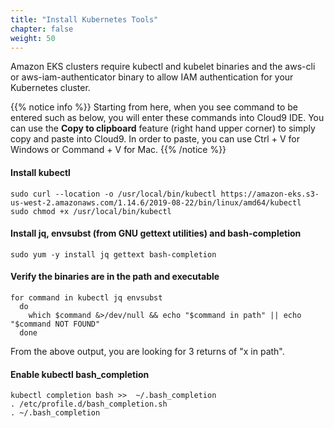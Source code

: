 ```yaml
---
title: "Install Kubernetes Tools"
chapter: false
weight: 50
---
```


Amazon EKS clusters require kubectl and kubelet binaries and the aws-cli or aws-iam-authenticator
binary to allow IAM authentication for your Kubernetes cluster.


{{% notice info %}}
Starting from here, when you see command to be entered such as below, you will enter these commands into Cloud9 IDE. You can use the **Copy to clipboard** feature (right hand upper corner) to simply copy and paste into Cloud9. In order to paste, you can use Ctrl + V for Windows or Command + V for Mac.
{{% /notice %}}

#### Install kubectl
```
sudo curl --location -o /usr/local/bin/kubectl https://amazon-eks.s3-us-west-2.amazonaws.com/1.14.6/2019-08-22/bin/linux/amd64/kubectl
sudo chmod +x /usr/local/bin/kubectl

```

#### Install jq, envsubst (from GNU gettext utilities) and bash-completion
```
sudo yum -y install jq gettext bash-completion

```

#### Verify the binaries are in the path and executable
```
for command in kubectl jq envsubst
  do
    which $command &>/dev/null && echo "$command in path" || echo "$command NOT FOUND"
  done

```

From the above output, you are looking for 3 returns of "x in path".

#### Enable kubectl bash_completion
```
kubectl completion bash >>  ~/.bash_completion
. /etc/profile.d/bash_completion.sh
. ~/.bash_completion

```

